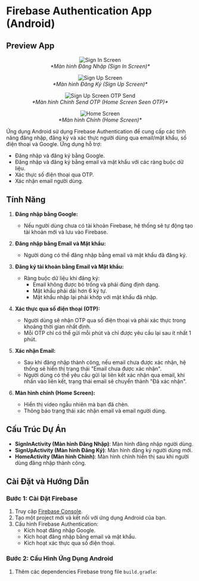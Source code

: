 # Firebase Authentication App (Android)
## Preview App

<p align="center">
  <img src="https://i.imgur.com/WVtDAjO.png" alt="Sign In Screen"/>
  <br><em>*Màn hình Đăng Nhập (Sign In Screen)*</em>
</p>

<p align="center">
  <img src="https://i.imgur.com/y8Rbq7d.png" alt="Sign Up Screen"/>
  <br><em>*Màn hình Đăng Ký (Sign Up Screen)*</em>
</p>

<p align="center">
  <img src="https://i.imgur.com/GenXqmN.png" alt="Sign Up Screen OTP Send"/>
  <br><em>*Màn hình Chính Send OTP (Home Screen Seen OTP)*</em>
</p>

<p align="center">
  <img src="https://i.imgur.com/ucXO72U.png" alt="Home Screen"/>
  <br><em>*Màn hình Chính (Home Screen)*</em>
</p>


Ứng dụng Android sử dụng Firebase Authentication để cung cấp các tính năng đăng nhập, đăng ký và xác thực người dùng qua email/mật khẩu, số điện thoại và Google. Ứng dụng hỗ trợ:

- Đăng nhập và đăng ký bằng Google.
- Đăng nhập và đăng ký bằng email và mật khẩu với các ràng buộc dữ liệu.
- Xác thực số điện thoại qua OTP.
- Xác nhận email người dùng.

## Tính Năng

1. **Đăng nhập bằng Google:**
   - Nếu người dùng chưa có tài khoản Firebase, hệ thống sẽ tự động tạo tài khoản mới và lưu vào Firebase.

2. **Đăng nhập bằng Email và Mật khẩu:**
   - Người dùng có thể đăng nhập bằng email và mật khẩu đã đăng ký.

3. **Đăng ký tài khoản bằng Email và Mật khẩu:**
   - Ràng buộc dữ liệu khi đăng ký:
     - Email không được bỏ trống và phải đúng định dạng.
     - Mật khẩu phải dài hơn 6 ký tự.
     - Mật khẩu nhập lại phải khớp với mật khẩu đã nhập.

4. **Xác thực qua số điện thoại (OTP):**
   - Người dùng sẽ nhận OTP qua số điện thoại và phải xác thực trong khoảng thời gian nhất định.
   - Mỗi OTP chỉ có thể gửi mỗi phút và chỉ được yêu cầu lại sau ít nhất 1 phút.

5. **Xác nhận Email:**
   - Sau khi đăng nhập thành công, nếu email chưa được xác nhận, hệ thống sẽ hiển thị trạng thái "Email chưa được xác nhận".
   - Người dùng có thể yêu cầu gửi lại liên kết xác nhận qua email, khi nhấn vào liên kết, trạng thái email sẽ chuyển thành "Đã xác nhận".

6. **Màn hình chính (Home Screen):**
   - Hiển thị video ngẫu nhiên mà bạn đã chèn.
   - Thông báo trạng thái xác nhận email và email người dùng.

## Cấu Trúc Dự Án

- **SignInActivity (Màn hình Đăng Nhập)**: Màn hình đăng nhập người dùng.
- **SignUpActivity (Màn hình Đăng Ký)**: Màn hình đăng ký người dùng mới.
- **HomeActivity (Màn hình Chính)**: Màn hình chính hiển thị sau khi người dùng đăng nhập thành công.

## Cài Đặt và Hướng Dẫn

### Bước 1: Cài Đặt Firebase

1. Truy cập [Firebase Console](https://console.firebase.google.com/).
2. Tạo một project mới và kết nối với ứng dụng Android của bạn.
3. Cấu hình Firebase Authentication:
   - Kích hoạt đăng nhập Google.
   - Kích hoạt đăng nhập bằng email và mật khẩu.
   - Kích hoạt xác thực qua số điện thoại.

### Bước 2: Cấu Hình Ứng Dụng Android

1. Thêm các dependencies Firebase trong file `build.gradle`:
